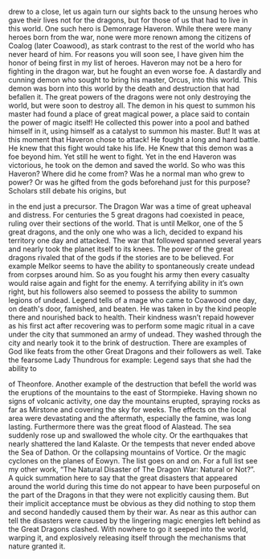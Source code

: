 drew to a close, let us again turn our sights back to the unsung heroes who gave their lives not for the dragons, but for those of us that had to live in this world. One such hero is Demonrage Haveron.
While there were many heroes born from the war, none were more renown among the citizens of Coalog (later Coawood), as stark contrast to the rest of the world who has never heard of him. For reasons you will soon see, I have given him the honor of being first in my list of heroes.
Haveron may not be a hero for fighting in the dragon war, but he fought an even worse foe. A dastardly and cunning demon who sought to bring his master, Orcus, into this world. This demon was born into this world by the death and destruction that had befallen it. The great powers of the dragons were not only destroying the world, but were soon to destroy all. The demon in his quest to summon his master had found a place of great magical power, a place said to contain the power of magic itself! He collected this power into a pool and bathed himself in it, using himself as a catalyst to summon his master.
But! It was at this moment that Haveron chose to attack! He fought a long and hard battle. He knew that this fight would take his life. He Knew that this demon was a foe beyond him. Yet still he went to fight. Yet in the end Haveron was victorious, he took on the demon and saved the world.
So who was this Haveron? Where did he come from? Was he a normal man who grew to power? Or was he gifted from the gods beforehand just for this purpose? Scholars still debate his origins, but

in the end just a precursor.
The Dragon War was a time of great upheaval and distress. For centuries the 5 great dragons had coexisted in peace, ruling over their sections of the world. That is until Melkor, one of the 5 great dragons, and the only one who was a lich, decided to expand his territory one day and attacked. The war that followed spanned several years and nearly took the planet itself to its knees. The power of the great dragons rivaled that of the gods if the stories are to be believed.
For example Melkor seems to have the ability to spontaneously create undead from corpses around him. So as you fought his army then every casualty would raise again and fight for the enemy.  A terrifying ability in it’s own right, but his followers also seemed to possess the ability to summon legions of undead.
Legend tells of a mage who came to Coawood one day, on death's door, famished, and beaten. He was taken in by the kind people there and nourished back to health. Their kindness wasn’t repaid however as his first act after recovering was to perform some magic ritual in a cave under the city that summoned an army of undead. They washed through the city and nearly took it to the brink of destruction.
There are examples of God like feats from the other Great Dragons and their followers as well. Take the fearsome Lady Thundrous for example: Legend says that she had the ability to

of Theonfore.
Another example of the destruction that befell the world was the eruptions of the mountains to the east of Stormpieke. Having shown no signs of volcanic activity, one day the mountains erupted, spraying rocks as far as Mirstone and covering the sky for weeks. The effects on the local area were devastating and the aftermath, especially the famine, was long lasting.
Furthermore there was the great flood of Alastead. The sea suddenly rose up and swallowed the whole city.
Or the earthquakes that nearly shattered the land Kalaste.
Or the tempests that never ended above the Sea of Dathon.
Or the collapsing mountains of Vortice.
Or the magic cyclones on the planes of Eowyn.
The list goes on and on. For a full list see my other work, “The Natural Disaster of The Dragon War: Natural or Not?”. A quick summation here to say that the great disasters that appeared around the world during this time do not appear to have been purposeful on the part of the Dragons in that they were not explicitly causing them. But their implicit acceptance must be obvious as they did nothing to stop them and second handedly caused them by their war. As near as this author can tell the disasters were caused by the lingering magic energies left behind as the Great Dragons clashed. With nowhere to go it seeped into the world, warping it, and explosively releasing itself through the mechanisms that nature granted it.
